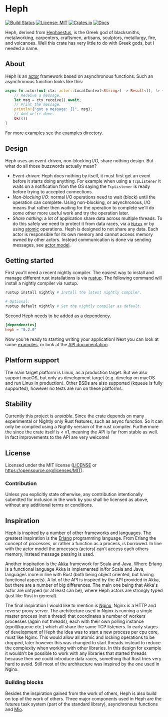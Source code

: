 # Heph

[![Build Status](https://travis-ci.com/Thomasdezeeuw/heph.svg?branch=master)](https://travis-ci.com/Thomasdezeeuw/heph)
[![License: MIT](https://img.shields.io/badge/license-MIT-blue.svg)](https://opensource.org/licenses/MIT)
[![Crates.io](https://img.shields.io/crates/v/heph.svg)](https://crates.io/crates/heph)
[![Docs](https://docs.rs/heph/badge.svg)](https://docs.rs/heph)

Heph, derived from [Hephaestus], is the Greek god of blacksmiths, metalworking,
carpenters, craftsmen, artisans, sculptors, metallurgy, fire, and volcanoes.
Well this crate has very little to do with Greek gods, but I needed a name.

[Hephaestus]: https://en.wikipedia.org/wiki/Hephaestus


## About

Heph is an [actor] framework based on asynchronous functions. Such an
asynchronous function looks like this:

```rust
async fn actor(mut ctx: actor::LocalContext<String>) -> Result<(), !> {
    // Receive a message.
    let msg = ctx.receive().await;
    // Print the message.
    println!("got a message: {}", msg);
    // And we're done.
    Ok(())
}
```

For more examples see the [examples] directory.

[actor]: https://en.wikipedia.org/wiki/Actor_model
[examples]: ./examples/README.md


## Design

Heph uses an event-driven, non-blocking I/O, share nothing design. But what do
all those buzzwords actually mean?

 - *Event-driven*: Heph does nothing by itself, it must first get an event
   before it starts doing anything. For example when using a `TcpListener` it
   waits on a notification from the OS saying the `TcpListener` is ready before
   trying to accepted connections.
 - *Non-blocking I/O*: normal I/O operations need to wait (block) until the
   operation can complete. Using non-blocking, or asynchronous, I/O means that
   rather then waiting for the operation to complete we'll do some other more
   useful work and try the operation later.
 - *Share nothing*: a lot of application share data across multiple threads. To
   do this safely we need to protect it from data races, via a [`Mutex`] or
   by using [atomic] operations. Heph is designed to not share any data. Each
   actor is responsible for its own memory and cannot access memory owned by
   other actors. Instead communication is done via sending messages, see [actor
   model].

[`Mutex`]: https://doc.rust-lang.org/std/sync/struct.Mutex.html
[atomic]: https://doc.rust-lang.org/std/sync/atomic/index.html
[actor model]: https://en.wikipedia.org/wiki/Actor_model


## Getting started

First you'll need a recent nightly compiler. The easiest way to install and
manage different rust installations is via [rustup]. The following command will
install a nightly compiler via rustup.

```bash
rustup install nightly # Install the latest nightly compiler.

# Optional:
rustup default nightly # Set the nightly compiler as default.
```

Second Heph needs to be added as a dependency.

```toml
[dependencies]
heph = "0.2.0"
```

Now you're ready to starting writing your application! Next you can look at some
[examples], or look at the [API documentation].

[rust-toolchain]: rust-toolchain
[rustup]: https://rustup.rs
[API documentation]: https://docs.rs/heph


## Platform support

The main target platform is Linux, as a production target. But we also support
macOS, but only as development target (e.g. develop on macOS and run Linux in
production). Other BSDs are also supported (kqueue is fully supported), however
no tests are run on these platforms.


## Stability

Currently this project is *unstable*. Since the crate depends on many
experimental or Nightly only Rust features, such as async function. So it can
only be compiled using a Nightly version of the rust compiler. Furthermore the
since the crate itself is < v1, meaning the API is far from stable as well. In
fact improvements to the API are very welcome!


## License

Licensed under the MIT license ([LICENSE] or
https://opensource.org/licenses/MIT).

[LICENSE]: ./LICENSE


### Contribution

Unless you explicitly state otherwise, any contribution intentionally submitted
for inclusion in the work by you shall be licensed as above, without any
additional terms or conditions.


## Inspiration

Heph is inspired by a number of other frameworks and languages. The greatest
inspiration is the [Erlang] programming language. From Erlang the concept of
processes, or rather a function as a process, is borrowed. In line with the
actor model the processes (actors) can't access each others memory, instead
message passing is used.

Another inspiration is the [Akka] framework for Scala and Java. Where Erlang is
a functional language Akka is implemented in/for Scala and Java, languages more
in line with Rust (both being object oriented, but having functional aspects). A
lot of the API is inspired by the API provided in Akka, but there are a number
of big differences. The main one being that Akka's actor are untyped (or at
least can be), where Heph actors are strongly typed (just like Rust in general).

The final inspiration I would like to mention is [Nginx], Nginx is a HTTP and
reverse proxy server. The architecture used in Nginx is running a single master
process (not a thread) that coordinates a number of workers processes (again not
threads), each with their own polling instance (epoll/kqueue etc.) which all
share the same TCP listeners. In early stages of development of Heph the idea
was to start a new process per cpu core, must like Nginx. This would allow all
atomic and locking operations to be dropped, later however this was changed to
start threads instead to reduce the complexity when working with other
libraries. In this design for example it wouldn't be possible to work with any
libraries that started threads because then we could introduce data races,
something that Rust tries very hard to avoid. Still most of the architecture was
inspired by the one used in Nginx.

[Erlang]: https://www.erlang.org
[Akka]: https://akka.io
[Nginx]: https://nginx.org


### Building blocks

Besides the inspiration gained from the work of others, Heph is also build on
top of the work of others. Three major components used in Heph are the futures
task system (part of the standard library), asynchronous functions and [Mio].

[Mio]: https://github.com/tokio-rs/mio
